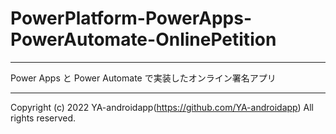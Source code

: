 # PowerPlatform-PowerApps-PowerAutomate-OnlinePetition

---

Power Apps と Power Automate で実装したオンライン署名アプリ

---

Copyright (c) 2022 YA-androidapp(https://github.com/YA-androidapp) All rights reserved.
